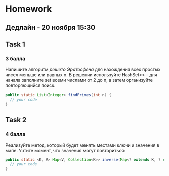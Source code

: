 # Homework 
## Дедлайн - 20 ноября 15:30

## Task 1
### 3 балла
Напишите алгоритм *решето Эратосфена* для нахождения всех простых чисел меньше или равных n. В решении используйте HashSet<> - для начала заполните set всеми числами от 2 до n, а затем организуйте повторяющийся поиск.
```java
public static List<Integer> findPrimes(int n) {
  // your code
}
```

## Task 2
### 4 балла
Реализуйте метод, который будет менять местами ключи и значения в мапе. Учтите момент, что значения могут повториться:
```java
public static <K, V> Map<V, Collection<K>> inverse(Map<? extends K, ? extends V> map){
  // your code
}
```
